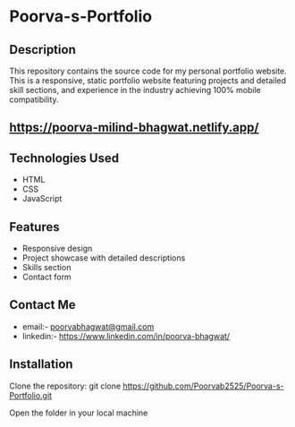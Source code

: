 # Poorva-s-Portfolio

## Description
This repository contains the source code for my personal portfolio website. This is a responsive, static portfolio website featuring projects and detailed skill sections, and experience in the industry achieving 100% mobile compatibility.

## https://poorva-milind-bhagwat.netlify.app/

## Technologies Used
- HTML
- CSS
- JavaScript

## Features
- Responsive design
- Project showcase with detailed descriptions
- Skills section
- Contact form

## Contact Me
- email:- poorvabhagwat@gmail.com
- linkedin:- https://www.linkedin.com/in/poorva-bhagwat/

## Installation
Clone the repository:
git clone https://github.com/Poorvab2525/Poorva-s-Portfolio.git

Open the folder in your local machine

